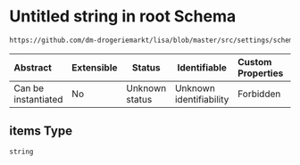 # Untitled string in root Schema

```txt
https://github.com/dm-drogeriemarkt/lisa/blob/master/src/settings/schema.json#/properties/form_settings/properties/default_values/properties/puppetclass_ids/items
```




| Abstract            | Extensible | Status         | Identifiable            | Custom Properties | Additional Properties | Access Restrictions | Defined In                                                                               |
| :------------------ | ---------- | -------------- | ----------------------- | :---------------- | --------------------- | ------------------- | ---------------------------------------------------------------------------------------- |
| Can be instantiated | No         | Unknown status | Unknown identifiability | Forbidden         | Allowed               | none                | [settings.schema.json\*](../../src/settings/settings.schema.json "open original schema") |

## items Type

`string`
